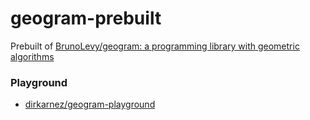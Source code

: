geogram-prebuilt
================
Prebuilt of [BrunoLevy/geogram: a programming library with geometric algorithms](https://github.com/BrunoLevy/geogram)

### Playground
- [dirkarnez/geogram-playground](https://github.com/dirkarnez/geogram-playground)